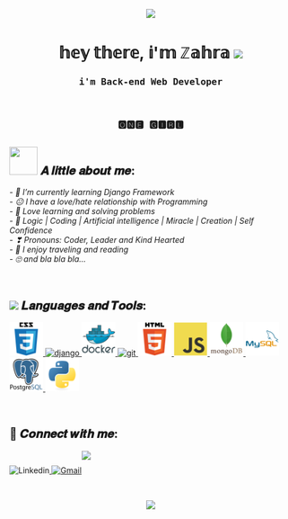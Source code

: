 <p align="center">
<img src="https://camo.githubusercontent.com/5fc2195155816a18fa871af648a1ff0b3e3511f6fed7936aa4de581e6b6b47e5/68747470733a2f2f63617073756c652d72656e6465722e76657263656c2e6170702f6170693f747970653d736861726b266865696768743d33302673656374696f6e3d68656164657226726576657273616c3d66616c736526636f6c6f723d303a6235373964612c3130303a373964613766" data-canonical-src="https://capsule-render.vercel.app/api?type=shark&amp;height=30&amp;section=header&amp;reversal=false&amp;color=0:b579da,100:79da7f" style="max-width: 100%;">
<div align="center"> <h1> 𝕙𝕖𝕪 𝕥𝕙𝕖𝕣𝕖, 𝕚'𝕞 ℤ𝕒𝕙𝕣𝕒 <img src="https://media.giphy.com/media/mGcNjsfWAjY5AEZNw6/giphy.gif" width="50"></h1></div>

<h3 align="center">
        <samp> i'm Back-end Web Developer</samp>
</h3>  
<img src="https://github.com/halfrost/halfrost/raw/master/icons/header_1.png" alt="" style="max-width: 100%;">
<h3 align="center">
        <samp>🅾🅽🅴 🅶🅸🆁🅻</samp>
</h3> 
 <div align="left"><h2><img src="https://camo.githubusercontent.com/1dfebc2e9839ae2ab59cea3d5a3cd01eb2aef1728222a394ea756daf5eaad2c6/68747470733a2f2f632e74656e6f722e636f6d2f534f564d53586d5742316b41414141692f746f6e792d737461722d6a756d70696e672e676966" data-canonical-src="https://c.tenor.com/SOVMSXmWB1kAAAAi/tony-star-jumping.gif" width="50" height="50"; display: inline-block;" data-target="animated-image.originalImage"> 𝑨 𝒍𝒊𝒕𝒕𝒍𝒆 𝒂𝒃𝒐𝒖𝒕 𝒎𝒆:</h2></div>
 <p align="left"><i>- 🐸  I’m currently learning Django Framework<br>- 😐  I have a love/hate relationship with Programming<br>- 🧐  Love learning and solving problems<br>- 🌱  Logic | Coding | Artificial intelligence | Miracle | Creation | Self Confidence<br>- ❣  Pronouns: Coder, Leader and Kind Hearted<br>- 👀  I enjoy traveling and reading<br>- 🙄  and bla bla bla...</i></p><br>
   
## <img height="40" src="https://raw.githubusercontent.com/innng/innng/master/assets/kyubey.gif"/> 𝑳𝒂𝒏𝒈𝒖𝒂𝒈𝒆𝒔 𝒂𝒏𝒅 𝑻𝒐𝒐𝒍𝒔:    
<p align="left"> <a href="https://www.w3schools.com/css/" target="_blank" rel="noreferrer">   <img src="https://raw.githubusercontent.com/devicons/devicon/master/icons/css3/css3-original-wordmark.svg" alt="css3" width="60" height="60"/> </a> <a href="https://www.djangoproject.com/" target="_blank" rel="noreferrer">  <img src="https://cdn.worldvectorlogo.com/logos/django.svg" alt="django" width="60" height="60"/> </a> <a href="https://www.docker.com/" target="_blank" rel="noreferrer">  <img src="https://raw.githubusercontent.com/devicons/devicon/master/icons/docker/docker-original-wordmark.svg" alt="docker" width="60" height="60"/> </a> <a href="https://git-scm.com/" target="_blank" rel="noreferrer">  <img src="https://www.vectorlogo.zone/logos/git-scm/git-scm-icon.svg" alt="git" width="60" height="60"/> </a> <a href="https://www.w3.org/html/" target="_blank" rel="noreferrer">  <img src="https://raw.githubusercontent.com/devicons/devicon/master/icons/html5/html5-original-wordmark.svg" alt="html5" width="60" height="60"/> </a> <a href="https://developer.mozilla.org/en-US/docs/Web/JavaScript" target="_blank" rel="noreferrer">  <img src="https://raw.githubusercontent.com/devicons/devicon/master/icons/javascript/javascript-original.svg" alt="javascript" width="60" height="60"/> </a> <a href="https://www.mongodb.com/" target="_blank" rel="noreferrer">  <img src="https://raw.githubusercontent.com/devicons/devicon/master/icons/mongodb/mongodb-original-wordmark.svg" alt="mongodb" width="60" height="60"/> </a> <a href="https://www.mysql.com/" target="_blank" rel="noreferrer">  <img src="https://raw.githubusercontent.com/devicons/devicon/master/icons/mysql/mysql-original-wordmark.svg" alt="mysql" width="60" height="60"/> </a> <a href="https://www.postgresql.org" target="_blank" rel="noreferrer">  <img src="https://raw.githubusercontent.com/devicons/devicon/master/icons/postgresql/postgresql-original-wordmark.svg" alt="postgresql" width="60" height="60"/> </a> <a href="https://www.python.org" target="_blank" rel="noreferrer">  <img src="https://raw.githubusercontent.com/devicons/devicon/master/icons/python/python-original.svg" alt="python" width="60" height="60"/> </a> </p><br>

<h2 align="left">📎 𝑪𝒐𝒏𝒏𝒆𝒄𝒕 𝒘𝒊𝒕𝒉 𝒎𝒆:</h2>
<div align="left">
<p align="left" <a href="www.linkedin.com/in/zahra-mohammadi79"><img src="https://camo.githubusercontent.com/6dc9828248fb64760c234f5b24c275a4912e9bb546c281d0c8e67cecb3381669/68747470733a2f2f696d672e736869656c64732e696f2f62616467652f2d4c696e6b6564496e2d626c75653f7374796c653d666c6174266c6f676f3d4c696e6b6564696e266c6f676f436f6c6f723d7768697465" alt="Linkedin" data-canonical-src="https://img.shields.io/badge/-LinkedIn-blue?style=flat&amp;logo=Linkedin&amp;logoColor=white" style="max-width: 100%;"></a><a href="zahra.mirzamohammadi.dev@gmail.com">  <img src="https://camo.githubusercontent.com/4a21774b9d6abd72ff3f8f2abf20cb44d95ea2c8c19b273b9df62a33266d087e/68747470733a2f2f696d672e736869656c64732e696f2f62616467652f2d476d61696c2d6331343433383f7374796c653d666c6174266c6f676f3d476d61696c266c6f676f436f6c6f723d7768697465" alt="Gmail" data-canonical-src="https://img.shields.io/badge/-Gmail-c14438?style=flat&amp;logo=Gmail&amp;logoColor=white" style="max-width: 100%;"></a><img src="https://camo.githubusercontent.com/d5d04af9e59af2a3dbeb9b345cd8e795658cbc92dd9c634967359e224f787102/68747470733a2f2f6d656469612e67697068792e636f6d2f6d656469612f6d42596b58764c786b485a466d71424849432f67697068792e676966" height="40px" data-canonical-src="https://media.giphy.com/media/mBYkXvLxkHZFmqBHIC/giphy.gif" style="max-width: 100%; display: inline-block;" data-target="animated-image.originalImage"></div>
<br>

<p align="center">
<img src="https://camo.githubusercontent.com/af00da7952b7310ca2749d245177bb333a121f43d2eee2e52901c0d0903942ee/68747470733a2f2f63617073756c652d72656e6465722e76657263656c2e6170702f6170693f747970653d736861726b266865696768743d33302673656374696f6e3d666f6f74657226726576657273616c3d66616c736526636f6c6f723d303a6235373964612c3130303a373964613766" data-canonical-src="https://capsule-render.vercel.app/api?type=shark&amp;height=30&amp;section=footer&amp;reversal=false&amp;color=0:b579da,100:79da7f" style="max-width: 100%;">
